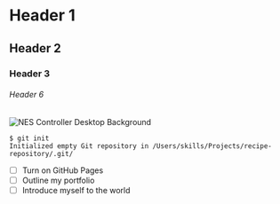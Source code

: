 # Header 1
## Header 2
### Header 3
###### Header 6

![NES Controller Desktop Background](https://wallpaperaccess.com/full/665863.png)

```
$ git init
Initialized empty Git repository in /Users/skills/Projects/recipe-repository/.git/
```

- [ ] Turn on GitHub Pages
- [ ] Outline my portfolio
- [ ] Introduce myself to the world
